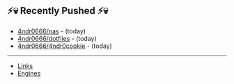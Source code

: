 ## ⚡💀 Recently Pushed ⚡💀


- [4ndr0666/nas](https://github.com/4ndr0666/nas) - (today)
- [4ndr0666/dotfiles](https://github.com/4ndr0666/dotfiles) - (today)
- [4ndr0666/4ndr0cookie](https://github.com/4ndr0666/4ndr0cookie) - (today)

---
- [Links](https://github.com/4ndr0666/Links/blob/main/README.md)        
- [Engines](https://github.com/hoothin/SearchJumper/discussions/73)    

